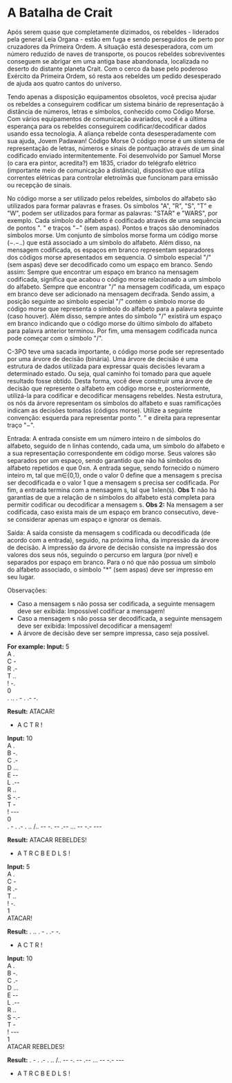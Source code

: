 # A Batalha de Crait

Após serem quase que completamente dizimados, os rebeldes - liderados pela general Leia Organa - estão em fuga e sendo perseguidos de perto por cruzadores da Primeira Ordem. A situação está desesperadora, com um número reduzido de naves de transporte, os poucos rebeldes sobreviventes conseguem se abrigar em uma antiga base abandonada, localizada no deserto do distante planeta Crait. Com o cerco da base pelo poderoso Exército da Primeira Ordem, só resta aos rebeldes um pedido desesperado de ajuda aos quatro cantos do universo.

Tendo apenas a disposição equipamentos obsoletos, você precisa ajudar os rebeldes a conseguirem codificar um sistema binário de representação à distância de números, letras e símbolos, conhecido como Código Morse.  Com vários equipamentos de comunicação avariados, você é a última esperança para os rebeldes conseguirem codificar/decodificar dados usando essa tecnologia. A aliança rebelde conta desesperadamente com sua ajuda, Jovem Padawan!
Código Morse
O código morse é um sistema de representação de letras, números e sinais de pontuação através de um sinal codificado enviado intermitentemente. Foi desenvolvido por Samuel Morse (o cara era pintor, acredita?) em 1835, criador do telégrafo elétrico (importante meio de comunicação a distância), dispositivo que utiliza correntes elétricas para controlar eletroímãs que funcionam para emissão ou recepção de sinais.

No código morse a ser utilizado pelos rebeldes, símbolos do alfabeto são utilizados para formar palavras e frases. Os símbolos "A", "R", "S", "T" e "W", podem ser utilizados para formar as palavras: "STAR" e "WARS", por exemplo. Cada símbolo do alfabeto é codificado através de uma sequência de pontos ".
" e traços "−" (sem aspas). Pontos e traços são denominados símbolos morse. Um conjunto de símbolos morse forma um código morse (−.−..) que está associado a um símbolo do alfabeto. Além disso, na mensagem codificada, os espaços em branco representam separadores dos códigos morse apresentados em sequencia. O símbolo especial  "/" (sem aspas) deve ser decodificado como um espaço em branco. Sendo assim: 
Sempre que encontrar um espaço em branco na mensagem codificada, significa que acabou o código morse relacionado a um símbolo do alfabeto. 
Sempre que encontrar "/" na mensagem codificada, um espaço em branco deve ser adicionado na mensagem decifrada. Sendo assim, a posição seguinte ao símbolo especial "/" contém o símbolo morse do código morse que representa o símbolo do alfabeto para a palavra seguinte (caso houver). Além disso, sempre antes do símbolo "/" existirá um espaço em branco indicando que o código morse do último símbolo do alfabeto para palavra anterior terminou. Por fim, uma mensagem codificada nunca pode começar com o símbolo "/".

C-3PO teve uma sacada importante,  o código morse pode ser representado por uma árvore de decisão (binária). Uma árvore de decisão é uma estrutura de dados utilizada para expressar quais decisões levaram a determinado estado. Ou seja, qual caminho foi tomado para que aquele resultado fosse obtido. Desta forma, você deve construir uma árvore de decisão que represente o alfabeto em código morse e, posteriormente, utilizá-la para codificar e decodificar mensagens rebeldes. Nesta estrutura, os nós da árvore representam os símbolos do alfabeto e suas ramificações indicam as decisões tomadas (códigos morse).  Utilize a seguinte convenção: esquerda para representar ponto ".
" e direita para representar traço "−". 


Entrada:
  A entrada consiste em um número inteiro n de símbolos do alfabeto, seguido de n linhas contendo, cada uma, um símbolo do alfabeto e a sua representação correspondente em código morse. Seus valores são separados por um espaço, sendo garantido que não há símbolos do alfabeto repetidos e que 0≤n. A entrada segue, sendo fornecido o número inteiro m, tal que m∈{0,1}, onde o valor 0 define que a mensagem s precisa ser decodificada e o valor 1 que a mensagem s precisa ser codificada. Por fim, a entrada termina com a mensagem s, tal que 1≤len(s).
  **Obs 1:** não há garantias de que a relação de n símbolos do alfabeto está completa para permitir codificar ou decodificar a mensagem s.
  **Obs 2:** Na mensagem a ser codificada, caso exista mais de um espaço em branco consecutivo, deve-se considerar apenas um espaço e ignorar os demais.

Saída:
  A saída consiste da mensagem s codificada ou decodificada (de acordo com a entrada), seguido, na próxima linha,  da impressão da árvore de decisão. A impressão da árvore de decisão consiste na impressão dos valores dos seus nós, seguindo o percurso em largura (por nível) e separados por espaço em branco. Para o nó que não possua um símbolo do alfabeto associado, o símbolo "*" (sem aspas) deve ser impresso em seu lugar. 

Observações:
  - Caso a mensagem s não possa ser codificada, a seguinte mensagem deve ser exibida: Impossível codificar a mensagem!
  - Caso a mensagem s não possa ser decodificada, a seguinte mensagem deve ser exibida: Impossível decodificar a mensagem!
  - A árvore de decisão deve ser sempre impressa, caso seja possível.
  
**For example:
Input:**
5 <br>
A . <br>
C - <br>
R .- <br>
T .. <br>
! -. <br>
0 <br>
. .. . - . .- -. 

**Result:**
ATACAR!
* A C T R ! <br>


**Input:**
10 <br>
A . <br>
B -. <br>
C .- <br>
D ... <br>
E -- <br>
L .-- <br>
R .. <br>
S -.- <br>
T - <br>
! --- <br>
0 <br>
. - . .- . .. /.. -- -. -- .-- ... -- -.- --- 
	
**Result:**
ATACAR REBELDES!
* A T R C B E D L S ! <br>


**Input:**
5 <br>
A . <br>
C - <br>
R .- <br>
T .. <br>
! -. <br>
1 <br>
ATACAR!

**Result:**
. .. . - . .- -. 
* A C T R ! <br>


**Input:**
10 <br>
A . <br>
B -. <br>
C .- <br>
D ... <br>
E -- <br>
L .-- <br>
R .. <br>
S -.- <br>
T - <br>
! --- <br>
1 <br>
ATACAR REBELDES!

**Result:**
. - . .- . .. /.. -- -. -- .-- ... -- -.- --- 
* A T R C B E D L S ! <br>

